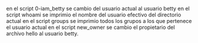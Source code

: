 en el script 0-iam_betty se cambio del usuario actual al usuario betty
en el script whoami se imprimio el nombre del usuario efectivo del directorio actual
en el script groups se imprimio todos los grupos a los que pertenece el usuario actual
en el script new_owner se cambio el propietario del archivo hello al usuario betty.